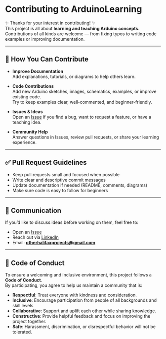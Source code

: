 # Contributing to ArduinoLearning

✨ Thanks for your interest in contributing! ✨  
This project is all about **learning and teaching Arduino concepts**.  
Contributions of all kinds are welcome — from fixing typos to writing code examples or improving documentation.

---

## 📌 How You Can Contribute

- **Improve Documentation**  
  Add explanations, tutorials, or diagrams to help others learn.

- **Code Contributions**  
  Add new Arduino sketches, images, schematics, examples, or improve existing code.  
  Try to keep examples clear, well-commented, and beginner-friendly.

- **Issues & Ideas**  
  Open an [Issue](../../issues) if you find a bug, want to request a feature, or have a teaching idea.

- **Community Help**  
  Answer questions in Issues, review pull requests, or share your learning experience.

---

## ✅ Pull Request Guidelines

- Keep pull requests small and focused when possible  
- Write clear and descriptive commit messages  
- Update documentation if needed (README, comments, diagrams)  
- Make sure code is easy to follow for beginners

---

## 💬 Communication

If you’d like to discuss ideas before working on them, feel free to:

- Open an [Issue](../../issues)  
- Reach out via [LinkedIn](https://www.linkedin.com/in/peter-vaughan-997478239/)  
- Email: **otherhalifaxprojects@gmail.com**

---

## 📜 Code of Conduct

To ensure a welcoming and inclusive environment, this project follows a **Code of Conduct**.  
By participating, you agree to help us maintain a community that is:

- **Respectful**: Treat everyone with kindness and consideration.  
- **Inclusive**: Encourage participation from people of all backgrounds and skill levels.  
- **Collaborative**: Support and uplift each other while sharing knowledge.  
- **Constructive**: Provide helpful feedback and focus on improving the project together.  
- **Safe**: Harassment, discrimination, or disrespectful behavior will not be tolerated.  
